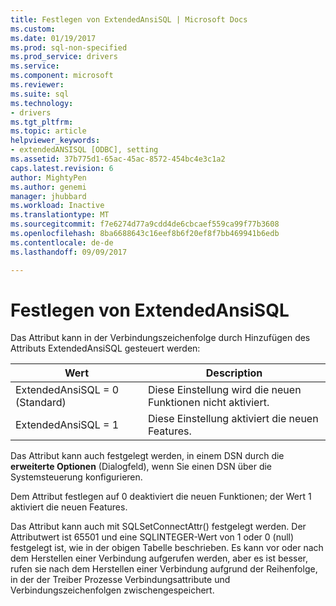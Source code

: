 ```yaml
---
title: Festlegen von ExtendedAnsiSQL | Microsoft Docs
ms.custom: 
ms.date: 01/19/2017
ms.prod: sql-non-specified
ms.prod_service: drivers
ms.service: 
ms.component: microsoft
ms.reviewer: 
ms.suite: sql
ms.technology:
- drivers
ms.tgt_pltfrm: 
ms.topic: article
helpviewer_keywords:
- extendedANSISQL [ODBC], setting
ms.assetid: 37b775d1-65ac-45ac-8572-454bc4e3c1a2
caps.latest.revision: 6
author: MightyPen
ms.author: genemi
manager: jhubbard
ms.workload: Inactive
ms.translationtype: MT
ms.sourcegitcommit: f7e6274d77a9cdd4de6cbcaef559ca99f77b3608
ms.openlocfilehash: 8ba6688643c16eef8b6f20ef8f7bb469941b6edb
ms.contentlocale: de-de
ms.lasthandoff: 09/09/2017

---
```

# <a name="setting-extendedansisql"></a>Festlegen von ExtendedAnsiSQL
Das Attribut kann in der Verbindungszeichenfolge durch Hinzufügen des Attributs ExtendedAnsiSQL gesteuert werden:  
  
|Wert|Description|  
|-----------|-----------------|  
|ExtendedAnsiSQL = 0 (Standard)|Diese Einstellung wird die neuen Funktionen nicht aktiviert.|  
|ExtendedAnsiSQL = 1|Diese Einstellung aktiviert die neuen Features.|  
  
 Das Attribut kann auch festgelegt werden, in einem DSN durch die **erweiterte Optionen** (Dialogfeld), wenn Sie einen DSN über die Systemsteuerung konfigurieren.  
  
 Dem Attribut festlegen auf 0 deaktiviert die neuen Funktionen; der Wert 1 aktiviert die neuen Features.  
  
 Das Attribut kann auch mit SQLSetConnectAttr() festgelegt werden. Der Attributwert ist 65501 und eine SQLINTEGER-Wert von 1 oder 0 (null) festgelegt ist, wie in der obigen Tabelle beschrieben. Es kann vor oder nach dem Herstellen einer Verbindung aufgerufen werden, aber es ist besser, rufen sie nach dem Herstellen einer Verbindung aufgrund der Reihenfolge, in der der Treiber Prozesse Verbindungsattribute und Verbindungszeichenfolgen zwischengespeichert.

